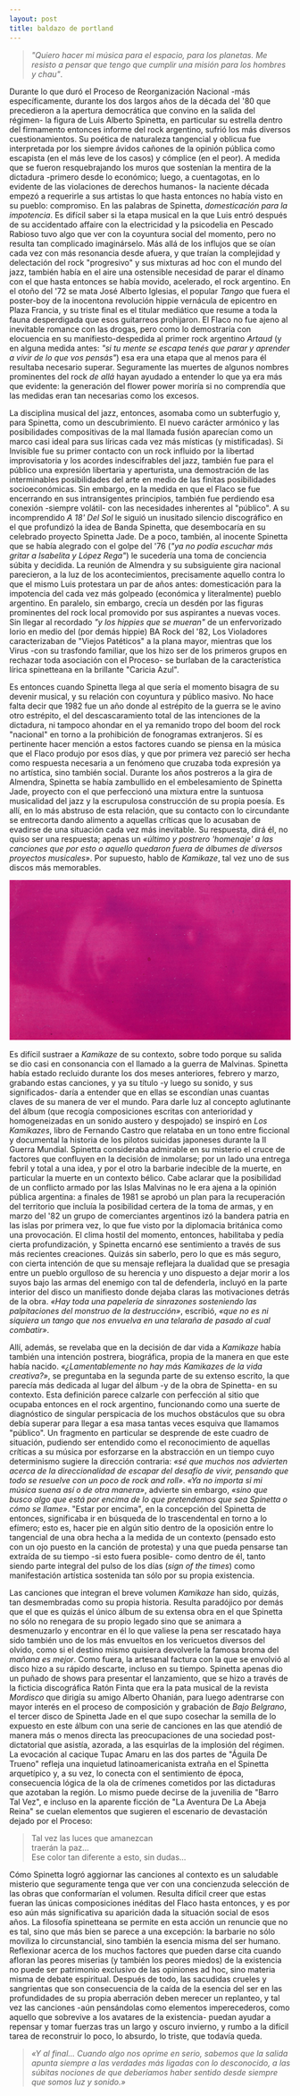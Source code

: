 ```yaml
---
layout: post
title: baldazo de portland
---
```


>*"Quiero hacer mi música para el espacio, para los planetas. Me resisto a pensar que tengo que cumplir una misión para los hombres y chau"*.

Durante lo que duró el Proceso de Reorganización Nacional -más específicamente, durante los dos largos años de la década del '80 que precedieron a la apertura democrática que convino en la salida del régimen- la figura de Luis Alberto Spinetta, en particular su estrella dentro del firmamento entonces informe del rock argentino, sufrió los más diversos cuestionamientos. Su poética de naturaleza tangencial y oblicua fue interpretada por los siempre ávidos cañones de la opinión pública como escapista (en el más leve de los casos) y cómplice (en el peor). A medida que se fueron resquebrajando los muros que sostenían la mentira de la dictadura -primero desde lo económico; luego, a cuentagotas, en lo evidente de las violaciones de derechos humanos- la naciente década empezó a requerirle a sus artistas lo que hasta entonces no había visto en su pueblo: compromiso. En las palabras de Spinetta, *domesticación para la impotencia*. Es difícil saber si la etapa musical en la que Luis entró después de su accidentado affaire con la electricidad y la psicodelia en Pescado Rabioso tuvo algo que ver con la coyuntura social del momento, pero no resulta tan complicado imaginárselo. Más allá de los influjos que se oían cada vez con más resonancia desde afuera, y que traían la complejidad y delectación del rock "progresivo" y sus mixturas ad hoc con el mundo del jazz, también había en el aire una ostensible necesidad de parar el dínamo con el que hasta entonces se había movido, acelerado, el rock argentino. En el otoño del '72 se mata José Alberto Iglesias, el popular *Tango* que fuera el poster-boy de la inocentona revolución hippie vernácula de epicentro en Plaza Francia, y su triste final es el titular mediático que resume a toda la fauna desperdigada que esos guitarreos prohijaron. El Flaco no fue ajeno al inevitable romance con las drogas, pero como lo demostraría con elocuencia en su manifiesto-despedida al primer rock argentino *Artaud* (y en alguna medida antes: *"si tu mente se escapa tenés que parar y aprender a vivir de lo que vos pensás"*) esa era una etapa que al menos para él resultaba necesario superar. Seguramente las muertes de algunos nombres prominentes del rock *de allá* hayan ayudado a entender lo que ya era más que evidente: la generación del flower power moriría si no comprendía que las medidas eran tan necesarias como los excesos.

La disciplina musical del jazz, entonces, asomaba como un subterfugio y, para Spinetta, como un descubrimiento. El nuevo carácter armónico y las posibilidades compositivas de la mal llamada fusión aparecían como un marco casi ideal para sus líricas cada vez más místicas (y mistificadas). Si Invisible fue su primer contacto con un rock influido por la libertad improvisatoria y los acordes indescifrables del jazz, también fue para el público una expresión libertaria y aperturista, una demostración de las interminables posibilidades del arte en medio de las finitas posibilidades socioeconómicas. Sin embargo, en la medida en que el Flaco se fue encerrando en sus intransigentes principios, también fue perdiendo esa conexión -siempre volátil- con las necesidades inherentes al "público". A su incomprendido *A 18' Del Sol* le siguió un inusitado silencio discográfico en el que profundizó la idea de Banda Spinetta, que desembocaría en su celebrado proyecto Spinetta Jade. De a poco, también, al inocente Spinetta que se había alegrado con el golpe del '76 (*"ya no podía escuchar más gritar a Isabelita y López Rega"*) le sucedería una toma de conciencia súbita y decidida. La reunión de Almendra y su subsiguiente gira nacional parecieron, a la luz de los acontecimientos, precisamente aquello contra lo que el mismo Luis protestara un par de años antes: domesticación para la impotencia del cada vez más golpeado (económica y literalmente) pueblo argentino. En paralelo, sin embargo, crecía un desdén por las figuras prominentes del rock local promovido por sus aspirantes a nuevas voces. Sin llegar al recordado *"y los hippies que se mueran"* de un enfervorizado Iorio en medio del (por demás hippie) BA Rock del '82, Los Violadores caracterizaban de "Viejos Patéticos" a la plana mayor, mientras que los Virus -con su trasfondo familiar, que los hizo ser de los primeros grupos en rechazar toda asociación con el Proceso- se burlaban de la característica lírica spinetteana en la brillante "Caricia Azul".

Es entonces cuando Spinetta llega al que sería el momento bisagra de su devenir musical, y su relación con coyuntura y público masivo. No hace falta decir que 1982 fue un año donde al estrépito de la guerra se le avino otro estrépito, el del descascaramiento total de las intenciones de la dictadura, ni tampoco ahondar en el ya remanido tropo del boom del rock "nacional" en torno a la prohibición de fonogramas extranjeros. Sí es pertinente hacer mención a estos factores cuando se piensa en la música que el Flaco produjo por esos días, y que por primera vez pareció ser hecha como respuesta necesaria a un fenómeno que cruzaba toda expresión ya no artística, sino también social. Durante los años postreros a la gira de Almendra, Spinetta se había zambullido en el embelesamiento de Spinetta Jade, proyecto con el que perfeccionó una mixtura entre la suntuosa musicalidad del jazz y la escrupulosa construcción de su propia poesía. Es allí, en lo más abstruso de esta relación, que su contacto con lo circundante se entrecorta dando alimento a aquellas críticas que lo acusaban de evadirse de una situación cada vez más inevitable. Su respuesta, dirá él, no quiso ser una respuesta; apenas un *«último y postrero 'homenaje' a las canciones que por esto o aquello quedaron fuera de álbumes de diversos proyectos musicales»*. Por supuesto, hablo de *Kamikaze*, tal vez uno de sus discos más memorables.

![alt text](https://raw.githubusercontent.com/irigoin/irigoin.github.io/master/images/kamikaze.png "El noble kamikaze")

Es difícil sustraer a *Kamikaze* de su contexto, sobre todo porque su salida se dio casi en consonancia con el llamado a la guerra de Malvinas. Spinetta había estado recluido durante los dos meses anteriores, febrero y marzo, grabando estas canciones, y ya su título -y luego su sonido, y sus significados- daría a entender que en ellas se escondían unas cuantas claves de su manera de ver el mundo. Para darle luz al concepto aglutinante del álbum (que recogía composiciones escritas con anterioridad y homogeneizadas en un sonido austero y despojado) se inspiró en *Los Kamikazes*, libro de Fernando Castro que relataba en un tono entre ficcional y documental la historia de los pilotos suicidas japoneses durante la II Guerra Mundial. Spinetta consideraba admirable en su misterio el cruce de factores que confluyen en la decisión de inmolarse; por un lado una entrega febril y total a una idea, y por el otro la barbarie indecible de la muerte, en particular la muerte en un contexto bélico. Cabe aclarar que la posibilidad de un conflicto armado por las Islas Malvinas no le era ajena a la opinión pública argentina: a finales de 1981 se aprobó un plan para la recuperación del territorio que incluía la posibilidad certera de la toma de armas, y en marzo del '82 un grupo de comerciantes argentinos izó la bandera patria en las islas por primera vez, lo que fue visto por la diplomacia británica como una provocación. El clima hostil del momento, entonces, habilitaba y pedía cierta profundización, y Spinetta encarnó ese sentimiento a través de sus más recientes creaciones. Quizás sin saberlo, pero lo que es más seguro, con cierta intención de que su mensaje reflejara la dualidad que se presagia entre un pueblo orgulloso de su herencia y uno dispuesto a dejar morir a los suyos bajo las armas del enemigo con tal de defenderla, incluyó en la parte interior del disco un manifiesto donde dejaba claras las motivaciones detrás de la obra. *«Hay toda una papelería de sinrazones sosteniendo las palpitaciones del monstruo de la destrucción»*, escribió, *«que no es ni siquiera un tango que nos envuelva en una telaraña de pasado al cual combatir»*.

Allí, además, se revelaba que en la decisión de dar vida a *Kamikaze* había también una intención postrera, biográfica, propia de la manera en que este había nacido. *«¿Lamentablemente no hay más Kamikazes de la vida creativa?»*, se preguntaba en la segunda parte de su extenso escrito, la que parecía más dedicada al lugar del álbum -y de la obra de Spinetta- en su contexto. Esta definición parece calzarle con perfección al sitio que ocupaba entonces en el rock argentino, funcionando como una suerte de diagnóstico de singular perspicacia de los muchos obstáculos que su obra debía superar para llegar a esa masa tantas veces esquiva que llamamos "público". Un fragmento en particular se desprende de este cuadro de situación, pudiendo ser entendido como el reconocimiento de aquellas críticas a su música por esforzarse en la abstracción en un tiempo cuyo determinismo sugiere la dirección contraria: *«sé que muchos nos advierten acerca de la direccionalidad de escapar del desafío de vivir, pensando que todo se resuelve con un poco de rock and roll»*. *«Ya no importa si mi música suena así o de otra manera»*, advierte sin embargo, *«sino que busco algo que está por encima de lo que pretendemos que sea Spinetta o cómo se llame»*. "Estar por encima", en la concepción del Spinetta de entonces, significaba ir en búsqueda de lo trascendental en torno a lo efímero; esto es, hacer pie en algún sitio dentro de la oposición entre lo tangencial de una obra hecha a la medida de un contexto (pensado esto con un ojo puesto en la canción de protesta) y una que pueda pensarse tan extraída de su tiempo -si esto fuera posible- como dentro de él, tanto siendo parte integral del pulso de los días (*sign of the times*) como manifestación artística sostenida tan sólo por su propia existencia.

Las canciones que integran el breve volumen *Kamikaze* han sido, quizás, tan desmembradas como su propia historia. Resulta paradójico por demás que el que es quizás el único álbum de su extensa obra en el que Spinetta no sólo no renegara de su propio legado sino que se animara a desmenuzarlo y encontrar en él lo que valiese la pena ser rescatado haya sido también uno de los más envueltos en los vericuetos diversos del olvido, como si el destino mismo quisiera devolverle la famosa broma del *mañana es mejor*. Como fuera, la artesanal factura con la que se envolvió al disco hizo a su rápido descarte, incluso en su tiempo. Spinetta apenas dio un puñado de shows para presentar el lanzamiento, que se hizo a través de la ficticia discográfica Ratón Finta que era la pata musical de la revista *Mordisco* que dirigía su amigo Alberto Ohanián, para luego adentrarse con mayor interés en el proceso de composición y grabación de *Bajo Belgrano*, el tercer disco de Spinetta Jade en el que supo cosechar la semilla de lo expuesto en este álbum con una serie de canciones en las que atendió de manera más o menos directa las preocupaciones de una sociedad post-dictatorial que asistía, azorada, a las esquirlas de la implosión del régimen. La evocación al cacique Tupac Amaru en las dos partes de "Águila De Trueno" refleja una inquietud latinoamericanista extraña en el Spinetta arquetípico y, a su vez, lo conecta con el sentimiento de época, consecuencia lógica de la ola de crímenes cometidos por las dictaduras que azotaban la región. Lo mismo puede decirse de la juvenilia de "Barro Tal Vez", e incluso en la aparente ficción de "La Aventura De La Abeja Reina" se cuelan elementos que sugieren el escenario de devastación dejado por el Proceso:

>Tal vez las luces que amanezcan  
>traerán la paz...  
>Ese color tan diferente a esto, sin dudas...

Cómo Spinetta logró aggiornar las canciones al contexto es un saludable misterio que seguramente tenga que ver con una concienzuda selección de las obras que conformarían el volumen. Resulta difícil creer que estas fueran las únicas composiciones inéditas del Flaco hasta entonces, y es por eso aún más significativa su aparición dada la situación social de esos años. La filosofía spinetteana se permite en esta acción un renuncie que no es tal, sino que más bien se parece a una excepción: la barbarie no sólo moviliza lo circunstancial, sino también la esencia misma del ser humano. Reflexionar acerca de los muchos factores que pueden darse cita cuando afloran las peores miserias (y también los peores miedos) de la existencia no puede ser patrimonio exclusivo de las opiniones ad hoc, sino materia misma de debate espiritual. Después de todo, las sacudidas crueles y sangrientas que son consecuencia de la caída de la esencia del ser en las profundidades de su propia aberración deben merecer un replanteo, y tal vez las canciones -aún pensándolas como elementos imperecederos, como aquello que sobrevive a los avatares de la existencia- puedan ayudar a repensar y tomar fuerzas tras un largo y oscuro invierno, y rumbo a la difícil tarea de reconstruir lo poco, lo absurdo, lo triste, que todavía queda.

>*«Y al final... Cuando algo nos oprime en serio, sabemos que la salida apunta siempre a las verdades más ligadas con lo desconocido, a las súbitas nociones de que deberíamos haber sentido desde siempre que somos luz y sonido.»*
